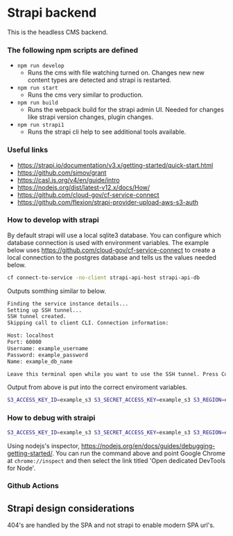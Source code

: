 # Strapi backend

This is the headless CMS backend.

### The following npm scripts are defined

 * `npm run develop`
    * Runs the cms with file watching turned on. Changes new new content types are detected and strapi is restarted.
 * `npm run start`
    * Runs the cms very similar to production.
 * `npm run build`
    * Runs the webpack build for the strapi admin UI. Needed for changes like strapi version changes, plugin changes.
 * `npm run strapi1`
    * Runs the strapi cli help to see additional tools available.

### Useful links

 + https://strapi.io/documentation/v3.x/getting-started/quick-start.html
 + https://github.com/simov/grant
 + https://casl.js.org/v4/en/guide/intro
 + https://nodejs.org/dist/latest-v12.x/docs/How/
 + https://github.com/cloud-gov/cf-service-connect
 + https://github.com/flexion/strapi-provider-upload-aws-s3-auth

### How to develop with strapi

By default strapi will use a local sqlite3 database. You can configure which database connection is used with environment variables. The example below uses https://github.com/cloud-gov/cf-service-connect to create a local connection to the postgres database and tells us the values needed below.

```bash
cf connect-to-service -no-client strapi-api-host strapi-api-db
```

Outputs somthing similar to below.

```bash
Finding the service instance details...
Setting up SSH tunnel...
SSH tunnel created.
Skipping call to client CLI. Connection information:

Host: localhost
Port: 60000
Username: example_username
Password: example_password
Name: example_db_name

Leave this terminal open while you want to use the SSH tunnel. Press Control-C to stop.
```

Output from above is put into the correct enviroment variables.

```bash
S3_ACCESS_KEY_ID=example_s3 S3_SECRET_ACCESS_KEY=example_s3 S3_REGION=example_s3 S3_BUCKET=example_s3 NODE_ENV=development CF_FAKE=1 DATABASE_NAME=example_db_name DATABASE_USERNAME=example_username DATABASE_PASSWORD=example_password DATABASE_PORT=60000 npm run develop
```

### How to debug with straipi

```bash
S3_ACCESS_KEY_ID=example_s3 S3_SECRET_ACCESS_KEY=example_s3 S3_REGION=example_s3 S3_BUCKET=example_s3 NODE_ENV=development CF_FAKE=1 DATABASE_NAME=example_db_name DATABASE_USERNAME=example_username DATABASE_PASSWORD=example_password DATABASE_PORT=60000 node --inspect ./node_modules/.bin/strapi start
```

Using nodejs's inspector, https://nodejs.org/en/docs/guides/debugging-getting-started/. You can run the command above and point Google Chrome at `chrome://inspect` and then select the link titled 'Open dedicated DevTools for Node'.

### Github Actions



## Strapi design considerations

404's are handled by the SPA and not strapi to enable modern SPA url's.
